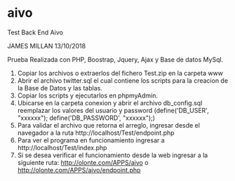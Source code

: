 # aivo
Test Back End Aivo

JAMES MILLAN
13/10/2018

Prueba Realizada con PHP, Boostrap, Jquery, Ajax y Base de datos MySql.

1.  Copiar los archivos o extraerlos del fichero Test.zip en la carpeta www
2.  Abrir el archivo twitter.sql el cual contiene los scripts para la creacion de la Base de Datos y las tablas.
3.  Copiar los scripts y ejecutarlos en phpmyAdmin.
3.  Ubicarse en la carpeta conexion y abrir el archivo db_config.sql reemplazar los valores del usuario y password (define('DB_USER', "xxxxxx");  define('DB_PASSWORD', "xxxxxx");)
4.  Para validar el archivo que retorna el arreglo, ingresar desde el navegador a la ruta http://localhost/Test/endpoint.php
5.  Para ver el programa en funcionamiento ingresar a http://localhost/Test/index.php
7.  Si se desea verificar el funcionamiento desde la web ingresar a la siguiente ruta:  http://olonte.com/APPS/aivo o http://olonte.com/APPS/aivo/endpoint.php
